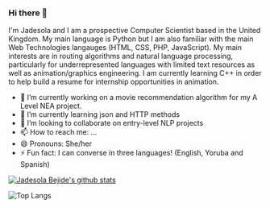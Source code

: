 ### Hi there 👋


I'm Jadesola and I am a prospective Computer Scientist based in the United Kingdom. My main language is Python but I am also familiar
with  the main Web Technologies langauges (HTML, CSS, PHP, JavaScript). My main interests are in routing algorithms and natural language processing, particularly for underrepresented languages with limited text resources as well as animation/graphics engineering. I am currently learning C++ in order to help build a resume for internship opportunities in animation.

- 🔭 I’m currently working on a movie recommendation algorithm for my A Level NEA project.
- 🌱 I’m currently learning json and HTTP methods
- 👯 I’m looking to collaborate on entry-level NLP projects
- 📫 How to reach me: ...
- 😄 Pronouns: She/her
- ⚡ Fun fact: I can converse in three languages! (English, Yoruba and Spanish)

[![Jadesola Bejide's github stats](https://github-readme-stats.vercel.app/api?username=jade-bejide)](https://github.com/anuraghazra/github-readme-stats)

![Top Langs](https://github-readme-stats.vercel.app/api/top-langs/?username=jade-bejide)
